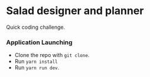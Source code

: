 # Salad designer and planner
Quick coding challenge.

### Application Launching
- Clone the repo with `git clone`.
- Run `yarn install` 
- Run `yarn run dev`.
